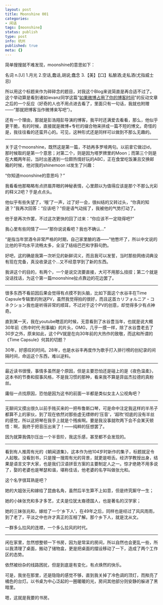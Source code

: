 ```yaml
---
layout: post
title: Moonshine 001
categories:
- 闲话
tags: [moonshine]
status: publish
type: post
info: 杭州
published: true
meta: {}
---
```

简单搜搜就不难发现，moonshine的意思如下：

名词 n.\[U\]
1.月光
2.空话,蠢话,胡说;蠢念
3.【美】【口】私酿酒;走私酒(尤指威士忌)

所以用这个标题来作为碎碎念的题目，对我这个Blog来说简直是再合适不过了。这个举动算是看到诸如ievanz同学这篇“[如果微博占用了你的博客时间](http://ievan.me/43885.html)”的反动文章之后的一个反应（好奇的人也不用点进去看了，里面只有一句话，我就也附赠——“那就把博客当作微博来写吧”）。

还有一个理由，那就是彭浩翔彭导演的博客，我平时还满爱去看看，那么，他似乎更干脆，有的时候，直接就是微博+专栏的缀合物来拼成一篇不短的博文。奇怪的是，我往往看的还蛮开心的。可见，这种形式还是同样可以做到不那么无趣的。

----

关于这个moonshine，既然这是第一篇，不妨再多罗嗦两句。以前拿它做过id，那时候取的是第一个意思；对第二个，则是因为塔罗牌里的Moon；而第三个则是在大概两年前，当时出差遇到一位颇热情好玩的ABC，正在食堂吃饭兼且交换邮箱的时候，他对我的shinemoon id发生了兴趣：

“你知道moonshine的意思吗？”

我看看他那略略有点挤眉弄眼的神秘表情，心里颇以为值得应该是那个不那么光彩的释义2吧？于是点点头。

他似乎有些失望了，‘哦’了一声，过了好一会，很纠结的又转过头，“你真的知道？”我再次回答：“应该吧？”但是语气动摇了，我被他的气势打动了。

他于是再次作罢，不过这次更快的回了过来：“你应该不一定晓得吧?”

我心里有些同情了——“那你说说看吧？我也不确认…”

“是指当年禁酒令非常严格的时期，自己家里酿的酒——”他憋坏了，所以中文说的比他的平均水平流畅太多，全没了结结巴巴和字斟句酌。

好吧，这的确是我第一次听见的新鲜词义，而且我可以发誓，当时那些网络词典没有现在完备，真没收录这个…又不经意学到了新的东西。

我讲这个的目的，有两个，一个是说交流要直接，大可不用那么扭捏；第二个就是没话找话，为这个第一篇moonshine扯点靠边的花边罢了。

----

很多东西不看前因后果会觉得有点摸不到头脑，比如下面这个水谷丰在Time Capsule专辑里的附送PV，虽然我觉得拍的很好，而且这首カリフォルニア・コネクション我也是听得非常的顺耳，不过对于这个PV的创意，却觉得多少有点神奇。


直到某一天，我在youtube瞎逛的时候，无意看到了水谷豊当年，也就是说大概30年前《热中时代·刑事编》的片头，OMG，几乎一摸一样，除了水谷豊老去了30岁之外，原来如此，这个PV就是在向30年前的大热作的致敬，而这和所谓的《Time Capsule》何其的切题？

30年，好感叹的时间。28年，也是水谷丰再度作为歌手打入排行榜的创纪录的间隔时间，命运这个东西，难以逆料。

----

最近读书很慢，事情多虽然是个原因，但是主要恐怕还是碰上的是《夜色温柔》，这本书的节奏和叙事风格，不是我习惯的那种，看来我不算是菲兹杰拉德的真粉丝。

庸俗一点找原因，恐怕是因为这书的前面一半都是类似女主人公视角吧？

----

无聊间又摸出很久以前手贱买来的一把布鲁斯口琴，可是命中注定我这样的半吊子都算不上的家伙，到了现在依然对那些虚无缥缈的&#039;压音&#039;，&#039;超吹&#039;彻底的没有半丝的感觉，所以这把琴在我手上就是个残疾啊。要是我没事就吹两下会不会某天顿悟：啊，我终于把音压出来了！——纯粹的狂想罢了。

因为就算我偶尔压出一个半音阶，我这乐感，甚至都不会发现的。

----

看到有人推周有光的《朝闻道集》，这本作为他104岁时新作的集子，标题就足令人起敬。没看到书，只是搜一搜周有光的背景，就更是咂舌。经济学教授出身，结果是语言文字大家，也是我们汉语拼音方案的主要制定人之一。惊才绝艳不用多说了，娶的老婆也是琴瑟和谐，堪称佳话，他老婆的名字叫做张允和。

这个名字很耳熟是吧？

她的大姐张元和嫁给了昆曲名角，虽然后半生算不上如意，但是终究厮守一生；

她的小妹张充和多才多艺，丈夫是位犹太裔德国人，也是著名的汉学家；

她的三妹张兆和，嫁给了一个‘乡下人’，在49年之后，同样也是经过了风风雨雨，到了老了，平淡之中也许才真正的互相了解。那个乡下人，就是沈从文。

一群多么拉风的连襟，一个多么拉风的时代。

----

闲在家里，忽然想整顿一下书房，因为是常呆的房间，所以自然也会更乱一些，所以我清理了桌面，搬动了储物盒，更是把桌面的摆设移动了一下，造成了两个工作区的态势。

依然被纷杂的线路困扰，但是到底是有变化，有点焕然的快乐。

可是，我坐在那里，还是隐隐的感觉不够，直到我关掉了冷色调的顶灯，而揿亮了橘色的台灯。以书桌为中心泛起的一圈暖暖的光，房间其他部分则安静的躲进了黑暗里。

嗯，这就是我要的书房。

